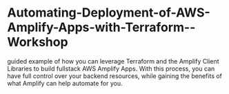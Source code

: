 # Automating-Deployment-of-AWS-Amplify-Apps-with-Terraform--Workshop
guided example of how you can leverage Terraform and the Amplify Client Libraries to build fullstack AWS Amplify Apps. With this process, you can have full control over your backend resources, while gaining the benefits of what Amplify can help automate for you.
